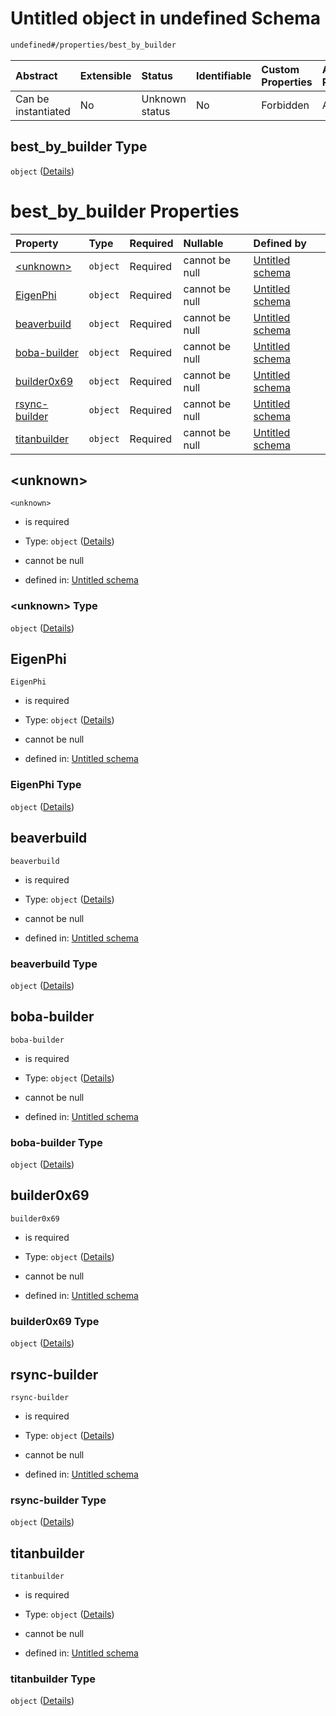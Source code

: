 # Untitled object in undefined Schema

```txt
undefined#/properties/best_by_builder
```



| Abstract            | Extensible | Status         | Identifiable | Custom Properties | Additional Properties | Access Restrictions | Defined In                                                         |
| :------------------ | :--------- | :------------- | :----------- | :---------------- | :-------------------- | :------------------ | :----------------------------------------------------------------- |
| Can be instantiated | No         | Unknown status | No           | Forbidden         | Allowed               | none                | [Bid.schema.json\*](../out/Bid.schema.json "open original schema") |

## best\_by\_builder Type

`object` ([Details](bid-properties-best_by_builder.md))

# best\_by\_builder Properties

| Property                        | Type     | Required | Nullable       | Defined by                                                                                                                                     |
| :------------------------------ | :------- | :------- | :------------- | :--------------------------------------------------------------------------------------------------------------------------------------------- |
| [\<unknown>](#unknown)          | `object` | Required | cannot be null | [Untitled schema](bid-properties-best_by_builder-properties-unknown.md "undefined#/properties/best_by_builder/properties/<unknown>")           |
| [EigenPhi](#eigenphi)           | `object` | Required | cannot be null | [Untitled schema](bid-properties-best_by_builder-properties-eigenphi.md "undefined#/properties/best_by_builder/properties/EigenPhi")           |
| [beaverbuild](#beaverbuild)     | `object` | Required | cannot be null | [Untitled schema](bid-properties-best_by_builder-properties-beaverbuild.md "undefined#/properties/best_by_builder/properties/beaverbuild")     |
| [boba-builder](#boba-builder)   | `object` | Required | cannot be null | [Untitled schema](bid-properties-best_by_builder-properties-boba-builder.md "undefined#/properties/best_by_builder/properties/boba-builder")   |
| [builder0x69](#builder0x69)     | `object` | Required | cannot be null | [Untitled schema](bid-properties-best_by_builder-properties-builder0x69.md "undefined#/properties/best_by_builder/properties/builder0x69")     |
| [rsync-builder](#rsync-builder) | `object` | Required | cannot be null | [Untitled schema](bid-properties-best_by_builder-properties-rsync-builder.md "undefined#/properties/best_by_builder/properties/rsync-builder") |
| [titanbuilder](#titanbuilder)   | `object` | Required | cannot be null | [Untitled schema](bid-properties-best_by_builder-properties-titanbuilder.md "undefined#/properties/best_by_builder/properties/titanbuilder")   |

## \<unknown>



`<unknown>`

* is required

* Type: `object` ([Details](bid-properties-best_by_builder-properties-unknown.md))

* cannot be null

* defined in: [Untitled schema](bid-properties-best_by_builder-properties-unknown.md "undefined#/properties/best_by_builder/properties/<unknown>")

### \<unknown> Type

`object` ([Details](bid-properties-best_by_builder-properties-unknown.md))

## EigenPhi



`EigenPhi`

* is required

* Type: `object` ([Details](bid-properties-best_by_builder-properties-eigenphi.md))

* cannot be null

* defined in: [Untitled schema](bid-properties-best_by_builder-properties-eigenphi.md "undefined#/properties/best_by_builder/properties/EigenPhi")

### EigenPhi Type

`object` ([Details](bid-properties-best_by_builder-properties-eigenphi.md))

## beaverbuild



`beaverbuild`

* is required

* Type: `object` ([Details](bid-properties-best_by_builder-properties-beaverbuild.md))

* cannot be null

* defined in: [Untitled schema](bid-properties-best_by_builder-properties-beaverbuild.md "undefined#/properties/best_by_builder/properties/beaverbuild")

### beaverbuild Type

`object` ([Details](bid-properties-best_by_builder-properties-beaverbuild.md))

## boba-builder



`boba-builder`

* is required

* Type: `object` ([Details](bid-properties-best_by_builder-properties-boba-builder.md))

* cannot be null

* defined in: [Untitled schema](bid-properties-best_by_builder-properties-boba-builder.md "undefined#/properties/best_by_builder/properties/boba-builder")

### boba-builder Type

`object` ([Details](bid-properties-best_by_builder-properties-boba-builder.md))

## builder0x69



`builder0x69`

* is required

* Type: `object` ([Details](bid-properties-best_by_builder-properties-builder0x69.md))

* cannot be null

* defined in: [Untitled schema](bid-properties-best_by_builder-properties-builder0x69.md "undefined#/properties/best_by_builder/properties/builder0x69")

### builder0x69 Type

`object` ([Details](bid-properties-best_by_builder-properties-builder0x69.md))

## rsync-builder



`rsync-builder`

* is required

* Type: `object` ([Details](bid-properties-best_by_builder-properties-rsync-builder.md))

* cannot be null

* defined in: [Untitled schema](bid-properties-best_by_builder-properties-rsync-builder.md "undefined#/properties/best_by_builder/properties/rsync-builder")

### rsync-builder Type

`object` ([Details](bid-properties-best_by_builder-properties-rsync-builder.md))

## titanbuilder



`titanbuilder`

* is required

* Type: `object` ([Details](bid-properties-best_by_builder-properties-titanbuilder.md))

* cannot be null

* defined in: [Untitled schema](bid-properties-best_by_builder-properties-titanbuilder.md "undefined#/properties/best_by_builder/properties/titanbuilder")

### titanbuilder Type

`object` ([Details](bid-properties-best_by_builder-properties-titanbuilder.md))
